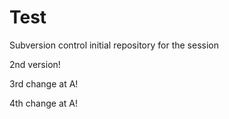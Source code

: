 Test
====

Subversion control initial repository for the session 

2nd version!

3rd change at A!

4th change at A!
